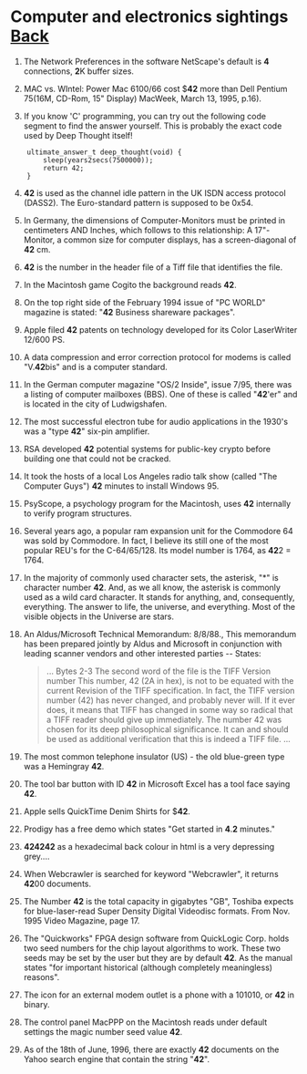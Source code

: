 # Computer and electronics sightings [Back](./README.md)

1.  The Network Preferences in the software NetScape's default is **4** connections, **2**K buffer sizes.

2.  MAC vs. WIntel: Power Mac 6100/66 cost $**42** more than Dell Pentium 75(16M, CD-Rom, 15" Display) MacWeek, March 13, 1995, p.16).

3.  If you know 'C' programming, you can try out the following code segment to find the answer yourself. This is probably the exact code used by Deep Thought itself!

```
    ultimate_answer_t deep_thought(void) {
        sleep(years2secs(7500000));
        return 42;
    }
```

4.  **42** is used as the channel idle pattern in the UK ISDN access protocol (DASS2). The Euro-standard pattern is supposed to be 0x54.

5.  In Germany, the dimensions of Computer-Monitors must be printed in centimeters AND Inches, which follows to this relationship: 
A 17"-Monitor, a common size for computer displays, has a screen-diagonal of **42** cm.

6.  **42** is the number in the header file of a Tiff file that identifies the file.

7.  In the Macintosh game Cogito the background reads **42**.

8.  On the top right side of the February 1994 issue of "PC WORLD" magazine is stated: "**42** Business shareware packages".

9.  Apple filed **42** patents on technology developed for its Color LaserWriter 12/600 PS.

10. A data compression and error correction protocol for modems is called "V.**42**bis" and is a computer standard.

11. In the German computer magazine "OS/2 Inside", issue 7/95, there was a listing of computer mailboxes (BBS). One of these is called
"**42**'er" and is located in the city of Ludwigshafen.

12. The most successful electron tube for audio applications in the 1930's was a "type **42**" six-pin amplifier.

13. RSA developed **42** potential systems for public-key crypto before building one that could not be cracked.

14. It took the hosts of a local Los Angeles radio talk show (called "The Computer Guys") **42** minutes to install Windows 95.

15. PsyScope, a psychology program for the Macintosh, uses **42** internally to verify program structures.

16. Several years ago, a popular ram expansion unit for the Commodore 64 was sold by Commodore. In fact, I believe its still one of 
the most popular REU's for the C-64/65/128. Its model number is 1764, as **42**2 = 1764.

17. In the majority of commonly used character sets, the asterisk, "*" is character number **42**. And, as we all know, the asterisk 
is commonly used as a wild card character. It stands for anything, and, consequently, everything. The answer to life, the universe, 
and everything. Most of the visible objects in the Universe are stars.

18. An Aldus/Microsoft Technical Memorandum: 8/8/88., This memorandum has been prepared jointly by Aldus and Microsoft in conjunction
with leading scanner vendors and other interested parties -- States:

    > ... Bytes 2-3 The second word of the file is the TIFF Version number This number, 42 (2A in hex), is not to be equated with the current
Revision of the TIFF specification. In fact, the TIFF version number (42) has never changed, and probably never will. If it ever does, 
it means that TIFF has changed in some way so radical that a TIFF reader should give up immediately. The number 42 was chosen for its 
deep philosophical significance. It can and should be used as additional verification that this is indeed a TIFF file. ...

19. The most common telephone insulator (US) - the old blue-green type was a Hemingray **42**.

20. The tool bar button with ID **42** in Microsoft Excel has a tool face saying **42**.

21. Apple sells QuickTime Denim Shirts for $**42**.

22. Prodigy has a free demo which states "Get started in **4**.**2** minutes."

23. **424242** as a hexadecimal back colour in html is a very depressing grey....

24. When Webcrawler is searched for keyword "Webcrawler", it returns **42**00 documents.

25. The Number **42** is the total capacity in gigabytes "GB", Toshiba expects for blue-laser-read Super Density Digital Videodisc
formats. From Nov. 1995 Video Magazine, page 17.

26. The "Quickworks" FPGA design software from QuickLogic Corp. holds two seed numbers for the chip layout algorithms to work. These 
two seeds may be set by the user but they are by default **42**. As the manual states "for important historical (although completely
meaningless) reasons".

27. The icon for an external modem outlet is a phone with a 101010, or **42** in binary.

28. The control panel MacPPP on the Macintosh reads under default settings the magic number seed value **42**.

29. As of the 18th of June, 1996, there are exactly **42** documents on the Yahoo search engine that contain the string "**42**".

